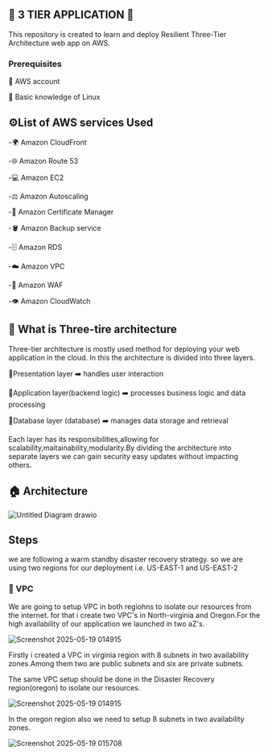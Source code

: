 ## 🚀 3 TIER APPLICATION 🚀
This repository is created to learn and deploy Resilient Three-Tier Architecture web app on AWS.
### Prerequisites
📌 AWS account

📌 Basic knowledge of Linux

## ⚙️List of AWS services Used

-🌍 Amazon CloudFront

-🌐 Amazon Route 53

-💻 Amazon EC2

-⚖️ Amazon Autoscaling

-🪪 Amazon Certificate Manager

-🪣 Amazon Backup service

-🗄️ Amazon RDS

-☁️ Amazon VPC

-🔐 Amazon WAF

-👁️ Amazon CloudWatch

## 🤔 What is Three-tire architecture

Three-tier architecture is mostly used method for deploying your web application in the cloud. In this the architecture is divided into three layers.

🔸Presentation layer ➡️ handles user interaction

🔸Application layer(backend logic) ➡️ processes business logic and data processing

🔸Database layer (database) ➡️ manages data storage and retrieval

Each layer has its responsibilities,allowing for scalability,maitainability,modularity.By dividing the architecture into separate layers we can gain security easy updates without impacting others.

## 🏠 Architecture
![Untitled Diagram drawio](https://github.com/user-attachments/assets/f85558a3-c5d9-4478-96d9-8b0e9fb28f42)


## Steps

we are following a warm standby disaster recovery strategy. so we are using two regions for our deployment i.e. US-EAST-1 and US-EAST-2

### 🔹 VPC

We are going to setup VPC in both regiohns to isolate our resources from the internet.
for that i create two VPC's in North-virginia and Oregon.For the high availability of our application we launched in two aZ's.


![Screenshot 2025-05-19 014915](https://github.com/user-attachments/assets/558a0daf-0c77-48cf-b041-6690ba4b36c6)

Firstly i created a VPC in virginia region with 8 subnets in two availability zones.Among them two are public subnets and six are private subnets.

The same VPC setup should be done in the Disaster Recovery region(oregon) to isolate our resources.

![Screenshot 2025-05-19 014915](https://github.com/user-attachments/assets/558a0daf-0c77-48cf-b041-6690ba4b36c6)

In the oregon region also we need to setup 8 subnets in two availability zones.

![Screenshot 2025-05-19 015708](https://github.com/user-attachments/assets/20127ff3-9538-44f2-bf22-1c39fd52f9d4)
